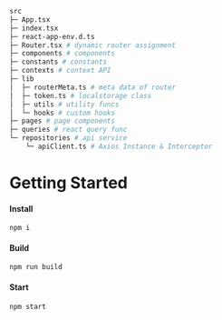 ```bash
src
├─ App.tsx
├─ index.tsx
├─ react-app-env.d.ts
├─ Router.tsx # dynamic router assignment
├─ components # components
├─ constants # constants
├─ contexts # context API
├─ lib
│  ├─ routerMeta.ts # meta data of router
│  ├─ token.ts # localstorage class
│  ├─ utils # utility funcs
│  └─ hooks # custom hooks
├─ pages # page components
├─ queries # react query func
└─ repositories # api service
    └─ apiClient.ts # Axios Instance & Interceptor
```

# Getting Started

#### Install
```
npm i
```
#### Build
```
npm run build
```
#### Start
```
npm start
```